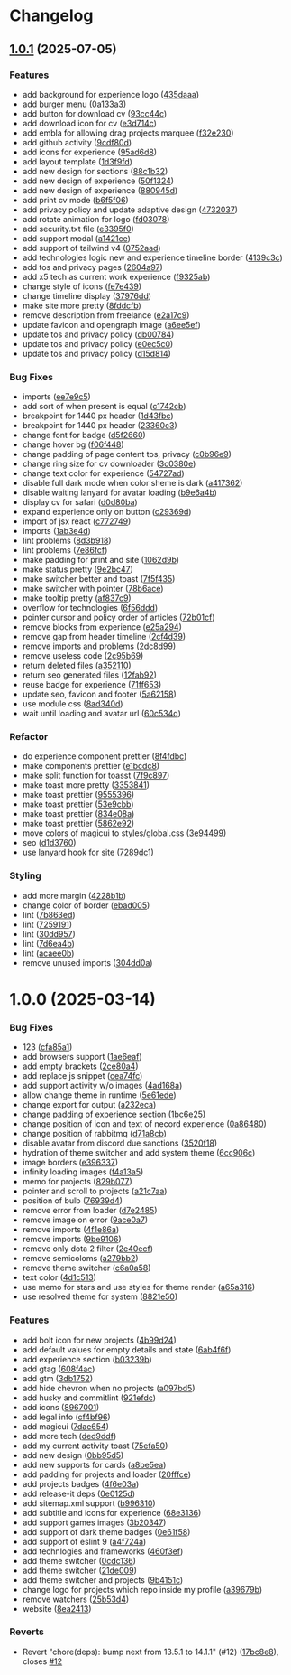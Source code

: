 # Changelog

## [1.0.1](https://github.com/SocketSomeone/socketsomeone/compare/1.0.0...1.0.1) (2025-07-05)

### Features

* add background for experience logo ([435daaa](https://github.com/SocketSomeone/socketsomeone/commit/435daaa563c6d60660e6a29f3d86c309eb2db489))
* add burger menu ([0a133a3](https://github.com/SocketSomeone/socketsomeone/commit/0a133a31e7bbe6d3ed0dd29c50a6db569a719020))
* add button for download cv ([93cc44c](https://github.com/SocketSomeone/socketsomeone/commit/93cc44cd31ff1b8b3d273f3dd072bdd8dd911f4a))
* add download icon for cv ([e3d714c](https://github.com/SocketSomeone/socketsomeone/commit/e3d714c91dfbe53109e6e76e06280b3a8d986e4d))
* add embla for allowing drag projects marquee ([f32e230](https://github.com/SocketSomeone/socketsomeone/commit/f32e230dd0e041ea412b9e998e317f6a755d4eb6))
* add github activity ([9cdf80d](https://github.com/SocketSomeone/socketsomeone/commit/9cdf80db4f5763fe81b1cf72868d021d4be3e473))
* add icons for experience ([95ad6d8](https://github.com/SocketSomeone/socketsomeone/commit/95ad6d8ded42044a72741c0bf6a1d93e80a6dbc3))
* add layout template ([1d3f9fd](https://github.com/SocketSomeone/socketsomeone/commit/1d3f9fded1c2acc59d14b223b1a72ef744f46c0e))
* add new design for sections ([88c1b32](https://github.com/SocketSomeone/socketsomeone/commit/88c1b324f4628f187d6c42f302d4bb3b28136453))
* add new design of experience ([50f1324](https://github.com/SocketSomeone/socketsomeone/commit/50f132460baa2435b4969e86ab6077c813a9d6bb))
* add new design of experience ([880945d](https://github.com/SocketSomeone/socketsomeone/commit/880945dc560148768fea41e3629d6f1e327e81e1))
* add print cv mode ([b6f5f06](https://github.com/SocketSomeone/socketsomeone/commit/b6f5f0642ae3bbad5f7687c6b6341122d30c8436))
* add privacy policy and update adaptive design ([4732037](https://github.com/SocketSomeone/socketsomeone/commit/4732037aba0bdfbdcdc925939461ad8b74efa6b7))
* add rotate animation for logo ([fd03078](https://github.com/SocketSomeone/socketsomeone/commit/fd0307816083c90f02c47561afd4883578b05e1a))
* add security.txt file ([e3395f0](https://github.com/SocketSomeone/socketsomeone/commit/e3395f08141342f5b20b6cca1fd59c36d3e28047))
* add support modal ([a1421ce](https://github.com/SocketSomeone/socketsomeone/commit/a1421cec1c1e70e8c7cbf0575c9adbbaff629885))
* add support of tailwind v4 ([0752aad](https://github.com/SocketSomeone/socketsomeone/commit/0752aad95a4e0b5fefd92979c0a363c0137a1037))
* add technologies logic new and experience timeline border ([4139c3c](https://github.com/SocketSomeone/socketsomeone/commit/4139c3c8b538293c3759c71778347807758841b9))
* add tos and privacy pages ([2604a97](https://github.com/SocketSomeone/socketsomeone/commit/2604a97167d7de35a12eac9bbd8a9ee1b1585814))
* add x5 tech as current work experience ([f9325ab](https://github.com/SocketSomeone/socketsomeone/commit/f9325abeb92fec32e36b62bd0543c63ec786a323))
* change style of icons ([fe7e439](https://github.com/SocketSomeone/socketsomeone/commit/fe7e439169c135a12e86002a4b73ea65e1fd7348))
* change timeline display ([37976dd](https://github.com/SocketSomeone/socketsomeone/commit/37976dded80239bfc69370b5e7a3be8dc81401b6))
* make site more pretty ([8fddcfb](https://github.com/SocketSomeone/socketsomeone/commit/8fddcfb3f1aec8b3de29201b8a833616d703e15c))
* remove description from freelance ([e2a17c9](https://github.com/SocketSomeone/socketsomeone/commit/e2a17c9b4dea1d4d9273181c2124a141b6349d1b))
* update favicon and opengraph image ([a6ee5ef](https://github.com/SocketSomeone/socketsomeone/commit/a6ee5ef4d4709eec83ce369da6cfe40a9ff56e6c))
* update tos and privacy policy ([db00784](https://github.com/SocketSomeone/socketsomeone/commit/db00784b8f9a1a6d15eadedfd504c1bf588dba6e))
* update tos and privacy policy ([e0ec5c0](https://github.com/SocketSomeone/socketsomeone/commit/e0ec5c078f4b5bd3716a395f59aad95d768ba293))
* update tos and privacy policy ([d15d814](https://github.com/SocketSomeone/socketsomeone/commit/d15d81407625f0f9196695b656c21258618e8b76))

### Bug Fixes

*  imports ([ee7e9c5](https://github.com/SocketSomeone/socketsomeone/commit/ee7e9c5d30583e422ae35ed9c62e95af956adfcc))
* add sort of when present is equal ([c1742cb](https://github.com/SocketSomeone/socketsomeone/commit/c1742cb8ef08ef79982aaf4d44810c69e6cb7a6d))
* breakpoint for 1440 px header ([1d43fbc](https://github.com/SocketSomeone/socketsomeone/commit/1d43fbc17b423decdfff830cdf9bef244ee9fb5f))
* breakpoint for 1440 px header ([23360c3](https://github.com/SocketSomeone/socketsomeone/commit/23360c3981006a02880d7f1060b5a8b70667be14))
* change font for badge ([d5f2660](https://github.com/SocketSomeone/socketsomeone/commit/d5f26601cc7c0937d745ff9207bff25fb9fe7254))
* change hover bg ([f06f448](https://github.com/SocketSomeone/socketsomeone/commit/f06f4488940c09f99094a74ac6fa358e0d7da34e))
* change padding of page content tos, privacy ([c0b96e9](https://github.com/SocketSomeone/socketsomeone/commit/c0b96e91c157e05f84235df520c515c0a9203441))
* change ring size for cv downloader ([3c0380e](https://github.com/SocketSomeone/socketsomeone/commit/3c0380e17b9a29ec9b5bf6d4d49291d928aac068))
* change text color for experience ([54727ad](https://github.com/SocketSomeone/socketsomeone/commit/54727add57aa3d6c49d934b7c1406357a409a30e))
* disable full dark mode when color sheme is dark ([a417362](https://github.com/SocketSomeone/socketsomeone/commit/a417362886025f1138a73bd7f00dd9ff37b81296))
* disable waiting lanyard for avatar loading ([b9e6a4b](https://github.com/SocketSomeone/socketsomeone/commit/b9e6a4ba3e89101a226674552880f5b76488ffd1))
* display cv for safari ([d0d80ba](https://github.com/SocketSomeone/socketsomeone/commit/d0d80ba737c200399d4db006db92e557f1ac8ae7))
* expand experience only on button ([c29369d](https://github.com/SocketSomeone/socketsomeone/commit/c29369d261fddef789556cdb36f3a66a1ab99189))
* import of jsx react ([c772749](https://github.com/SocketSomeone/socketsomeone/commit/c772749b4bdb74a3795d5daf51fa6ea7aeda8c23))
* imports ([1ab3e4d](https://github.com/SocketSomeone/socketsomeone/commit/1ab3e4dd8b41241de5d0597e2bd3cf0919d30659))
* lint problems ([8d3b918](https://github.com/SocketSomeone/socketsomeone/commit/8d3b9189cee3e6eccb99eee84a3db9ab153f99cf))
* lint problems ([7e86fcf](https://github.com/SocketSomeone/socketsomeone/commit/7e86fcf3c144879867707646ac19466579ab63a5))
* make padding for print and site ([1062d9b](https://github.com/SocketSomeone/socketsomeone/commit/1062d9b514912127676dbfe1fbe6b4d47af0bb54))
* make status pretty ([9e2bc47](https://github.com/SocketSomeone/socketsomeone/commit/9e2bc47c10d3f54e0cafa5c33bcaf85f60dbcaff))
* make switcher better and toast ([7f5f435](https://github.com/SocketSomeone/socketsomeone/commit/7f5f435c7c82d79a137e04c1236adad6e28d7e46))
* make switcher with pointer ([78b6ace](https://github.com/SocketSomeone/socketsomeone/commit/78b6ace68a1201c5aacc187d3f80e58888129cd0))
* make tooltip pretty ([af837c9](https://github.com/SocketSomeone/socketsomeone/commit/af837c970b20e94bd7fcf648fce792608dc3ab3a))
* overflow for technologies ([6f56ddd](https://github.com/SocketSomeone/socketsomeone/commit/6f56ddde63dd147b837195852e888bd3a06020e3))
* pointer cursor and policy order of articles ([72b01cf](https://github.com/SocketSomeone/socketsomeone/commit/72b01cfb97248785513a5f6388387871be4dcbaa))
* remove blocks from experience ([e25a294](https://github.com/SocketSomeone/socketsomeone/commit/e25a294876d10219ea7d4369fe02149db6358d93))
* remove gap from header timeline ([2cf4d39](https://github.com/SocketSomeone/socketsomeone/commit/2cf4d39fd020de3124f22be8a307812b109f7740))
* remove imports and problems ([2dc8d99](https://github.com/SocketSomeone/socketsomeone/commit/2dc8d99d91823103312cef7c8dddaac75b3f0659))
* remove useless code ([2c95b69](https://github.com/SocketSomeone/socketsomeone/commit/2c95b69178f99a3c2e945ae75c8e65c048b915d9))
* return deleted files ([a352110](https://github.com/SocketSomeone/socketsomeone/commit/a35211058461fe96ba1f50cca79f84d7f172ac16))
* return seo generated files ([12fab92](https://github.com/SocketSomeone/socketsomeone/commit/12fab92178fb585ee62dce80bfffa60ec598c04c))
* reuse badge for experience ([71ff653](https://github.com/SocketSomeone/socketsomeone/commit/71ff6539f4c8a8852d7cba9bd0d4ff4229e8e5d1))
* update seo, favicon and footer ([5a62158](https://github.com/SocketSomeone/socketsomeone/commit/5a6215840727e30989ba8c033cf91c35c12d9b67))
* use module css ([8ad340d](https://github.com/SocketSomeone/socketsomeone/commit/8ad340d66761f07e6ea7fbe991a14f0d6d4ed1a5))
* wait until loading and avatar url ([60c534d](https://github.com/SocketSomeone/socketsomeone/commit/60c534d3a1689ccfdebe50752add72019beb3ba5))

### Refactor

* do experience component prettier ([8f4fdbc](https://github.com/SocketSomeone/socketsomeone/commit/8f4fdbc04f3f40d4400c24ab4ae74a3e0fd16840))
* make components prettier ([e1bcdc8](https://github.com/SocketSomeone/socketsomeone/commit/e1bcdc83297e2942f34a239bca9d7fb0e572596e))
* make split function for toasst ([7f9c897](https://github.com/SocketSomeone/socketsomeone/commit/7f9c89785fa450fbb981321b857e46d6d8930a3c))
* make toast more pretty ([3353841](https://github.com/SocketSomeone/socketsomeone/commit/3353841f37559196dff9ef6b3f5eefced0249973))
* make toast prettier ([9555396](https://github.com/SocketSomeone/socketsomeone/commit/95553964db97001946cf9b5d0d0b1e6c12910775))
* make toast prettier ([53e9cbb](https://github.com/SocketSomeone/socketsomeone/commit/53e9cbbe27c64b45ee6b17f18ae50157ead874bc))
* make toast prettier ([834e08a](https://github.com/SocketSomeone/socketsomeone/commit/834e08abe2358a9f4fb687191cd545c33ce76ecf))
* make toast prettier ([5862e92](https://github.com/SocketSomeone/socketsomeone/commit/5862e9277be869fd3e3c9a7c2b61be3a7bf68ec2))
* move colors of magicui to styles/global.css ([3e94499](https://github.com/SocketSomeone/socketsomeone/commit/3e944997534691bfd22eb6dc75575d3c3e353d58))
* seo ([d1d3760](https://github.com/SocketSomeone/socketsomeone/commit/d1d3760b1e53770f2d735e5916c17d05a0469d79))
* use lanyard hook for site ([7289dc1](https://github.com/SocketSomeone/socketsomeone/commit/7289dc1e2851a5179b9e97cdc2085ec44a793f6f))

### Styling

* add more margin ([4228b1b](https://github.com/SocketSomeone/socketsomeone/commit/4228b1b30f09950c6c727798185c0e2c68d2ece1))
* change color of border ([ebad005](https://github.com/SocketSomeone/socketsomeone/commit/ebad0050bc5cab6e80987bf7fcbdf777b8599d37))
* lint ([7b863ed](https://github.com/SocketSomeone/socketsomeone/commit/7b863ed4ddeebdfcb7e01ac416d04907946856db))
* lint ([7259191](https://github.com/SocketSomeone/socketsomeone/commit/7259191763221a47bf822f0dd1101997890f74e8))
* lint ([30dd957](https://github.com/SocketSomeone/socketsomeone/commit/30dd957704ddc012bf724d411cafc4a3466000b3))
* lint ([7d6ea4b](https://github.com/SocketSomeone/socketsomeone/commit/7d6ea4b94c03617127f353f27a5f6a6c37ed235c))
* lint ([acaee0b](https://github.com/SocketSomeone/socketsomeone/commit/acaee0bd96eb72bf3b5b9f1eb115e20bba00f90d))
* remove unused imports ([304dd0a](https://github.com/SocketSomeone/socketsomeone/commit/304dd0a246167ab26b85d4ecea304842be231f91))

# 1.0.0 (2025-03-14)


### Bug Fixes

* 123 ([cfa85a1](https://github.com/SocketSomeone/socketsomeone/commit/cfa85a1cd96ffcf04e2116a5720c430d7afc870c))
* add browsers support ([1ae6eaf](https://github.com/SocketSomeone/socketsomeone/commit/1ae6eafdc73808e64b5b25cb189e366fea748b7e))
* add empty brackets ([2ce80a4](https://github.com/SocketSomeone/socketsomeone/commit/2ce80a498ef2fedb55edaf547bc310e529f44f91))
* add replace js snippet ([cea74fc](https://github.com/SocketSomeone/socketsomeone/commit/cea74fcba0e77e53ad2cfd22a61aadcd12087194))
* add support activity w/o images ([4ad168a](https://github.com/SocketSomeone/socketsomeone/commit/4ad168a672295ff569a5eda8e264bb5a88bc4e46))
* allow change theme in runtime ([5e61ede](https://github.com/SocketSomeone/socketsomeone/commit/5e61edeb9681d6796edfc762f4964746c1472016))
* change export for output ([a232eca](https://github.com/SocketSomeone/socketsomeone/commit/a232eca9d786be3abec3c68530e056914444847b))
* change padding of experience section ([1bc6e25](https://github.com/SocketSomeone/socketsomeone/commit/1bc6e256e0f104ca22f1955fecad8c1de5e249f7))
* change position of icon and text of necord experience ([0a86480](https://github.com/SocketSomeone/socketsomeone/commit/0a864808917148ad2712234bdea7e1729c04c703))
* change position of rabbitmq ([d71a8cb](https://github.com/SocketSomeone/socketsomeone/commit/d71a8cbf773a6d784c190af0ba7e673af2ed1a8d))
* disable avatar from discord due sanctions ([3520f18](https://github.com/SocketSomeone/socketsomeone/commit/3520f189f5163241cf3fc108ba4676b652b275c2))
* hydration of theme switcher and add system theme ([6cc906c](https://github.com/SocketSomeone/socketsomeone/commit/6cc906c5a466ae205e40b26bc6fc9beddd1cedf6))
* image borders ([e396337](https://github.com/SocketSomeone/socketsomeone/commit/e3963378ca3621c7afb3260563f760695f1a8df5))
* infinity loading images ([f4a13a5](https://github.com/SocketSomeone/socketsomeone/commit/f4a13a5d3aadd7d73ca16be371f889f5e9d7b4dd))
* memo for projects ([829b077](https://github.com/SocketSomeone/socketsomeone/commit/829b077ca765c2aa63805066af72242cbcf9838b))
* pointer and scroll to projects ([a21c7aa](https://github.com/SocketSomeone/socketsomeone/commit/a21c7aa1223cf48a4de6f8ddf0f9f066803e71b6))
* position of bulb ([76939d4](https://github.com/SocketSomeone/socketsomeone/commit/76939d49577ab83d3afe8704f7c13804094001e0))
* remove error from loader ([d7e2485](https://github.com/SocketSomeone/socketsomeone/commit/d7e24854955986f10e5fd925ab37ce2eb910b666))
* remove image on error ([9ace0a7](https://github.com/SocketSomeone/socketsomeone/commit/9ace0a7e9cb6f2f621ffb014e066f75240cf1cf9))
* remove imports ([4f1e86a](https://github.com/SocketSomeone/socketsomeone/commit/4f1e86ae93025a96c06f0a1d25d7ceb980d89ce9))
* remove imports ([9be9106](https://github.com/SocketSomeone/socketsomeone/commit/9be9106632689a42c7092893e5ffc90e1eea43fc))
* remove only dota 2 filter ([2e40ecf](https://github.com/SocketSomeone/socketsomeone/commit/2e40ecfdcb957f16c1c0d480188b831348ac1a34))
* remove semicoloms ([a279bb2](https://github.com/SocketSomeone/socketsomeone/commit/a279bb282b9581b05f5413fea382a562331f7698))
* remove theme switcher ([c6a0a58](https://github.com/SocketSomeone/socketsomeone/commit/c6a0a58f9dea0d4f40a6283392e4ac9bdc93ff43))
* text color ([4d1c513](https://github.com/SocketSomeone/socketsomeone/commit/4d1c5136af91ae845afe2d7f117312fab5fc4392))
* use memo for stars and use styles for theme render ([a65a316](https://github.com/SocketSomeone/socketsomeone/commit/a65a316fbe36e0cfd2a5febb095f69736ed7172e))
* use resolved theme for system ([8821e50](https://github.com/SocketSomeone/socketsomeone/commit/8821e50fa996a7f88136b373afdf88b58e2f8b1f))


### Features

* add bolt icon for new projects ([4b99d24](https://github.com/SocketSomeone/socketsomeone/commit/4b99d248d84004aba53216234df5d8baf2106a9f))
* add default values for empty details and state ([6ab4f6f](https://github.com/SocketSomeone/socketsomeone/commit/6ab4f6f12473ded3013123e9940fad0056790b30))
* add experience section ([b03239b](https://github.com/SocketSomeone/socketsomeone/commit/b03239b8def4c5e9bc26a508c8dbd875a4ca3589))
* add gtag ([608f4ac](https://github.com/SocketSomeone/socketsomeone/commit/608f4ac798265cbec031a578e6d95ccb8c320b49))
* add gtm ([3db1752](https://github.com/SocketSomeone/socketsomeone/commit/3db1752d69794c832c0609fde30d364f935dad8a))
* add hide chevron when no projects ([a097bd5](https://github.com/SocketSomeone/socketsomeone/commit/a097bd5e61b2708138a3959b1dc3be36fd9fe3c8))
* add husky and commitlint ([921efdc](https://github.com/SocketSomeone/socketsomeone/commit/921efdc04d3908afec81fe7d0ca1f02d379e7fd1))
* add icons ([8967001](https://github.com/SocketSomeone/socketsomeone/commit/8967001d389f7cb16beb3dd1a28fca72f2146bd3))
* add legal info ([cf4bf96](https://github.com/SocketSomeone/socketsomeone/commit/cf4bf96f38d610ca14e6dd3e2ecb650b0a82ccf9))
* add magicui ([7dae654](https://github.com/SocketSomeone/socketsomeone/commit/7dae654ccecb401c738c30ec5e60f28de5d31c7b))
* add more tech ([ded9ddf](https://github.com/SocketSomeone/socketsomeone/commit/ded9ddf850814322c15f2f6a3333bc45da78ad14))
* add my current activity toast ([75efa50](https://github.com/SocketSomeone/socketsomeone/commit/75efa50ec4990ca5ef5eaa5a74f2c0e03879c322))
* add new design ([0bb95d5](https://github.com/SocketSomeone/socketsomeone/commit/0bb95d59d5b3c184b5fcd4ef7d219fc0329e1ddd))
* add new supports for cards ([a8be5ea](https://github.com/SocketSomeone/socketsomeone/commit/a8be5ead8ab0853befe64f6efd7cdc013c5feecc))
* add padding for projects and loader ([20fffce](https://github.com/SocketSomeone/socketsomeone/commit/20fffce4ae2051470570a457eabe260ac25146fe))
* add projects badges ([4f6e03a](https://github.com/SocketSomeone/socketsomeone/commit/4f6e03ae605f4f84e5b9c82315417f8abb9756f8))
* add release-it deps ([0e0125d](https://github.com/SocketSomeone/socketsomeone/commit/0e0125ddef6bf47bc8654640cd6aeb76223d7968))
* add sitemap.xml support ([b996310](https://github.com/SocketSomeone/socketsomeone/commit/b996310b19a4a1e7ba135365a43ddfeaf7b7ee4f))
* add subtitle and icons for experience ([68e3136](https://github.com/SocketSomeone/socketsomeone/commit/68e3136753774a571f29392333129de41f39805c))
* add support games images ([3b20347](https://github.com/SocketSomeone/socketsomeone/commit/3b2034779c2c5f8fa5b964c90d7fe18539ac82be))
* add support of dark theme badges ([0e61f58](https://github.com/SocketSomeone/socketsomeone/commit/0e61f5854fd649ba35b6bab7e5f774751880717e))
* add support of eslint 9 ([a4f724a](https://github.com/SocketSomeone/socketsomeone/commit/a4f724af7a58bc793e8e02b35928ef3652718007))
* add technlogies and frameworks ([460f3ef](https://github.com/SocketSomeone/socketsomeone/commit/460f3eff81ca709464d3dbaf9ed602ad19915a2e))
* add theme switcher ([0cdc136](https://github.com/SocketSomeone/socketsomeone/commit/0cdc13691973bd0d6e935a96845d82f09c16b252))
* add theme switcher ([21de009](https://github.com/SocketSomeone/socketsomeone/commit/21de0098a4cc3cd7a6bec9cd15c957d43cd29e92))
* add theme switcher and projects ([9b4151c](https://github.com/SocketSomeone/socketsomeone/commit/9b4151c2d2813da1801a9214366210ef23b508b8))
* change logo for projects which repo inside my profile ([a39679b](https://github.com/SocketSomeone/socketsomeone/commit/a39679b432bb45eab48487d91cac8dad92625450))
* remove watchers ([25b53d4](https://github.com/SocketSomeone/socketsomeone/commit/25b53d43f9bd932ec7b8a682ce541dafba17b017))
* website ([8ea2413](https://github.com/SocketSomeone/socketsomeone/commit/8ea24137e7689ef924a56e4550e6371da2071774))


### Reverts

* Revert "chore(deps): bump next from 13.5.1 to 14.1.1" (#12) ([17bc8e8](https://github.com/SocketSomeone/socketsomeone/commit/17bc8e810b3d714dba27f3bc8488f1a04712182f)), closes [#12](https://github.com/SocketSomeone/socketsomeone/issues/12)
